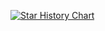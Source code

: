 [![Star History Chart](https://api.star-history.com/svg?repos=mantinedev/mantine,tailwindlabs/headlessui,chakra-ui/chakra-ui,mui/material-ui,ant-design/ant-design&type=Date)](https://star-history.com/#mantinedev/mantine&tailwindlabs/headlessui&chakra-ui/chakra-ui&mui/material-ui&ant-design/ant-design&Date)

